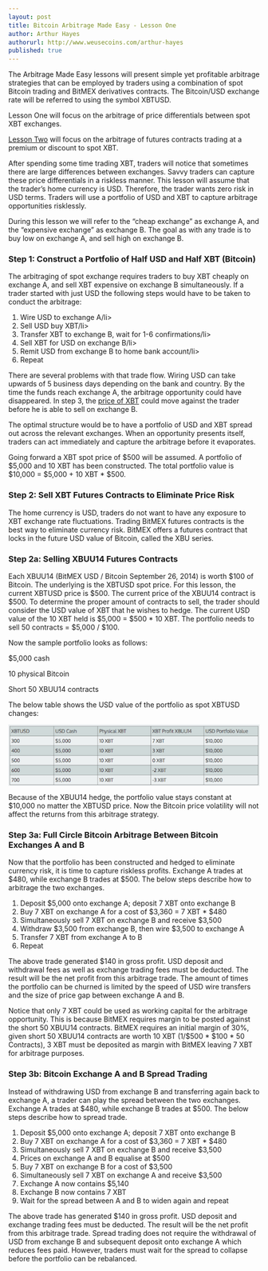 ```yaml
---
layout: post
title: Bitcoin Arbitrage Made Easy - Lesson One
author: Arthur Hayes
authorurl: http://www.weusecoins.com/arthur-hayes
published: true
---
```


The Arbitrage Made Easy lessons will present simple yet profitable arbitrage strategies that can be employed by traders using a combination of spot Bitcoin trading and BitMEX derivatives contracts. The Bitcoin/USD exchange rate will be referred to using the symbol XBTUSD.
 
Lesson One will focus on the arbitrage of price differentials between spot XBT exchanges.
 
<a href="/bitcoin-arbitrage-made-easy-lesson-two/">Lesson Two</a> will focus on the arbitrage of futures contracts trading at a premium or discount to spot XBT.
 
After spending some time trading XBT, traders will notice that sometimes there are large differences between exchanges. Savvy traders can capture these price differentials in a riskless manner. This lesson will assume that the trader’s home currency is USD. Therefore, the trader wants zero risk in USD terms. Traders will use a portfolio of USD and XBT to capture arbitrage opportunities risklessly.
 
During this lesson we will refer to the “cheap exchange” as exchange A, and the “expensive exchange” as exchange B. The goal as with any trade is to buy low on exchange A, and sell high on exchange B.
 
### Step 1: Construct a Portfolio of Half USD and Half XBT (Bitcoin)
 
The arbitraging of spot exchange requires traders to buy XBT cheaply on exchange A, and sell XBT expensive on exchange B simultaneously. If a trader started with just USD the following steps would have to be taken to conduct the arbitrage:
 
<ol><li>Wire USD to exchange A/li>
<li>Sell USD buy XBT/li>
<li>Transfer XBT to exchange B, wait for 1-6 confirmations/li>
<li>Sell XBT for USD on exchange B/li>
<li>Remit USD from exchange B to home bank account/li>
<li>Repeat</li></ol>

There are several problems with that trade flow. Wiring USD can take upwards of 5 business days depending on the bank and country. By the time the funds reach exchange A, the arbitrage opportunity could have disappeared. In step 3, the <a href="/en/bitcoin-price/">price of XBT</a> could move against the trader before he is able to sell on exchange B.
 
The optimal structure would be to have a portfolio of USD and XBT spread out across the relevant exchanges. When an opportunity presents itself, traders can act immediately and capture the arbitrage before it evaporates.
 
Going forward a XBT spot price of $500 will be assumed. A portfolio of $5,000 and 10 XBT has been constructed. The total portfolio value is $10,000 = $5,000 + 10 XBT * $500.
 
### Step 2: Sell XBT Futures Contracts to Eliminate Price Risk
 
The home currency is USD, traders do not want to have any exposure to XBT exchange rate fluctuations. Trading BitMEX futures contracts is the best way to eliminate currency risk. BitMEX offers a futures contract that locks in the future USD value of Bitcoin, called the XBU series.
 
### Step 2a: Selling XBUU14 Futures Contracts
 
Each XBUU14 (BitMEX USD / Bitcoin September 26, 2014) is worth $100 of Bitcoin. The underlying is the XBTUSD spot price. For this lesson, the current XBTUSD price is $500. The current price of the XBUU14 contract is $500. To determine the proper amount of contracts to sell, the trader should consider the USD value of XBT that he wishes to hedge. The current USD value of the 10 XBT held is $5,000 = $500 * 10 XBT. The portfolio needs to sell 50 contracts = $5,000 / $100.
 
Now the sample portfolio looks as follows:
 
$5,000 cash
 
10 physical Bitcoin
 
Short 50 XBUU14 contracts
 
The below table shows the USD value of the portfolio as spot XBTUSD changes:
 
<img src="/images/bitcoin-arbitrage-table.png" alt="bitcoin arbitrage table" align="center">
 
Because of the XBUU14 hedge, the portfolio value stays constant at $10,000 no matter the XBTUSD price. Now the Bitcoin price volatility will not affect the returns from this arbitrage strategy.
 
### Step 3a: Full Circle Bitcoin Arbitrage Between Bitcoin Exchanges A and B
 
Now that the portfolio has been constructed and hedged to eliminate currency risk, it is time to capture riskless profits. Exchange A trades at $480, while exchange B trades at $500. The below steps describe how to arbitrage the two exchanges.
 
<ol><li>Deposit $5,000 onto exchange A; deposit 7 XBT onto exchange B</li>
<li>Buy 7 XBT on exchange A for a cost of $3,360 = 7 XBT * $480</li>
<li>Simultaneously sell 7 XBT on exchange B and receive $3,500</li>
<li>Withdraw $3,500 from exchange B, then wire $3,500 to exchange A</li>
<li>Transfer 7 XBT from exchange A to B</li>
<li>Repeat</li></ol>
The above trade generated $140 in gross profit. USD deposit and withdrawal fees as well as exchange trading fees must be deducted. The result will be the net profit from this arbitrage trade. The amount of times the portfolio can be churned is limited by the speed of USD wire transfers and the size of price gap between exchange A and B.
 
Notice that only 7 XBT could be used as working capital for the arbitrage opportunity. This is because BitMEX requires margin to be posted against the short 50 XBUU14 contracts. BitMEX requires an initial margin of 30%, given short 50 XBUU14 contracts are worth 10 XBT (1/$500 * $100 * 50 Contracts), 3 XBT must be deposited as margin with BitMEX leaving 7 XBT for arbitrage purposes.
 
### Step 3b: Bitcoin Exchange A and B Spread Trading
 
Instead of withdrawing USD from exchange B and transferring again back to exchange A, a trader can play the spread between the two exchanges. Exchange A trades at $480, while exchange B trades at $500. The below steps describe how to spread trade.
 
<ol><li>Deposit $5,000 onto exchange A; deposit 7 XBT onto exchange B</li>
<li>Buy 7 XBT on exchange A for a cost of $3,360 = 7 XBT * $480</li>
<li>Simultaneously sell 7 XBT on exchange B and receive $3,500</li>
<li>Prices on exchange A and B equalise at $500</li>
<li>Buy 7 XBT on exchange B for a cost of $3,500</li>
<li>Simultaneously sell 7 XBT on exchange A and receive $3,500</li>
<li>Exchange A now contains $5,140</li>
<li>Exchange B now contains 7 XBT</li>
<li>Wait for the spread between A and B to widen again and repeat</li></ol>
 
The above trade has generated $140 in gross profit. USD deposit and exchange trading fees must be deducted. The result will be the net profit from this arbitrage trade. Spread trading does not require the withdrawal of USD from exchange B and subsequent deposit onto exchange A which reduces fees paid. However, traders must wait for the spread to collapse before the portfolio can be rebalanced.